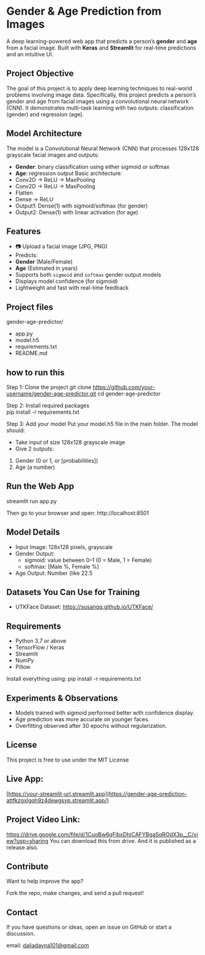# Gender & Age Prediction from Images

A deep learning-powered web app that predicts a person’s **gender** and **age** from a facial image. Built with **Keras** and **Streamlit** for real-time predictions and an intuitive UI.

## Project Objective 

The goal of this project is to apply deep learning techniques to real-world problems involving image data. Specifically, this project predicts a person’s gender and age from facial images using a convolutional neural network (CNN). It demonstrates multi-task learning with two outputs: classification (gender) and regression (age).

##  Model Architecture

The model is a Convolutional Neural Network (CNN) that processes 128x128 grayscale facial images and outputs:
- **Gender**: binary classification using either sigmoid or softmax
- **Age**: regression output
Basic architecture:
- Conv2D → ReLU → MaxPooling
- Conv2D → ReLU → MaxPooling
- Flatten
- Dense → ReLU
- Output1: Dense(1) with sigmoid/softmax (for gender)
- Output2: Dense(1) with linear activation (for age)

##  Features
- 📷 Upload a facial image (JPG, PNG)
-  Predicts:
  - **Gender** (Male/Female)
  - **Age** (Estimated in years)
- Supports both `sigmoid` and `softmax` gender output models
- Displays model confidence (for sigmoid)
- Lightweight and fast with real-time feedback

##  Project files
gender-age-predictor/
- app.py
- model.h5
- requirements.txt
- README.md   

## how to run this 
Step 1: Clone the project
git clone https://github.com/your-username/gender-age-predictor.git
cd gender-age-predictor

Step 2: Install required packages	
pip install -r requirements.txt

Step 3: Add your model
Put your model.h5 file in the main folder.
The model should:
- Take input of size 128x128 grayscale image
- Give 2 outputs:
1. Gender (0 or 1, or [probabilities])
2. Age (a number)

## Run the Web App
  streamlit run app.py
  
  Then go to your browser and open: http://localhost:8501

## Model Details
- Input Image: 128x128 pixels, grayscale
- Gender Output:
  - sigmoid: value between 0–1 (0 = Male, 1 = Female)
  - softmax: [Male %, Female %]
- Age Output: Number (like 22.5

## Datasets You Can Use for Training
- UTKFace Dataset: https://susanqq.github.io/UTKFace/

## Requirements
- Python 3.7 or above
- TensorFlow / Keras
- Streamlit
- NumPy
- Pillow
  
Install everything using:
    pip install -r requirements.txt

##  Experiments & Observations

- Models trained with sigmoid performed better with confidence display.
- Age prediction was more accurate on younger faces.
- Overfitting observed after 30 epochs without regularization.

## License
This project is free to use under the MIT License

## Live App:
[https://your-streamlit-url.streamlit.app](https://gender-age-prediction-attfkzgxlgqh9z4dewgsyp.streamlit.app/)

## Project Video Link:
https://drive.google.com/file/d/1CuoBw6qFibxDhjCAFYBgaSqROdX3p__C/view?usp=sharing
You can download this from drive. And it is published as a release also.

## Contribute
Want to help improve the app?

Fork the repo, make changes, and send a pull request!

## Contact
If you have questions or ideas, open an issue on GitHub or start a discussion.

 email: daliadayna101@gmail.com
